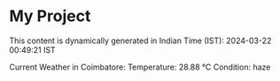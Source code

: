 # My Project

This content is dynamically generated in Indian Time (IST): 2024-03-22 00:49:21 IST


Current Weather in Coimbatore:
Temperature: 28.88 °C
Condition: haze
